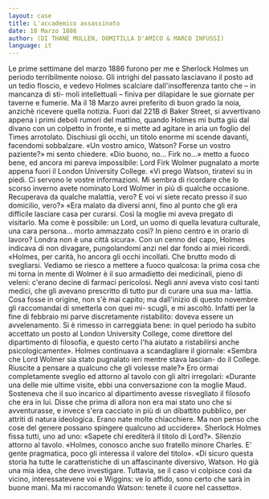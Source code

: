 ```yaml
---
layout: case
title: L'accademico assassinato
date: 18 Marzo 1886
author: (DI THANE MULLEN, DOMITILLA D'AMICO & MARCO INFUSSI)
language: it
---
```


Le prime settimane del marzo 1886 furono per me e Sherlock Holmes un periodo terribilmente noioso. Gli intrighi del passato lasciavano il posto ad un tedio floscio, e vedevo Holmes scalciare dall'insofferenza tanto che – in mancanza di sti- moli intellettuali – finiva per dilapidare le sue giornate per taverne e fumerie. Ma il 18 Marzo avrei preferito di buon grado la noia, anzichè ricevere quella notizia.
Fuori dal 221B di Baker Street, si avvertivano appena i primi deboli rumori del mattino, quando Holmes mi butta giù dal divano con un colpetto in fronte, e si mette ad agitare in aria un foglio del Times arrotolato.
Dischiusi gli occhi, un titolo enorme mi scende davanti, facendomi sobbalzare.
«Un vostro amico, Watson? Forse un vostro paziente?» mi sento chiedere.
«Dio buono, no... Firk no...» metto a fuoco bene, ed ancora mi pareva impossibile: Lord Firk Wolmer pugnalato a
morte appena fuori il London University College.
«Vi prego Watson, tiratevi su in piedi. Ci servono le vostre informazioni. Mi sembra di ricordare che lo scorso inverno
avete nominato Lord Wolmer in più di qualche occasione. Recuperava da qualche malattia, vero? E voi vi siete recato presso il suo domicilio, vero?»
«Era malato da diversi anni, fino al punto che gli era difficile lasciare casa per curarsi. Così la moglie mi aveva pregato di visitarlo. Ma come è possibile: un Lord, un uomo di quella levatura culturale, una cara persona... morto ammazzato così? In pieno centro e in orario di lavoro? Londra non è una città sicura».
Con un cenno del capo, Holmes indicava di non divagare, pungolandomi anzi nel dar fondo ai miei ricordi.
«Holmes, per carità, ho ancora gli occhi incollati. Che brutto modo di svegliarsi. Vediamo se riesco a mettere a fuoco qualcosa: la prima cosa che mi torna in mente di Wolmer è il suo armadietto dei medicinali, pieno di veleni: c'erano decine di farmaci pericolosi. Negli anni aveva visto così tanti medici, che gli avevano prescritto di tutto pur di curare una sua ma- lattia. Cosa fosse in origine, non s'è mai capito; ma dall'inizio di questo novembre gli raccomandai di smetterla con quei mi- scugli, e mi ascoltò. Infatti per la fine di febbraio mi parve discretamente ristabilito: doveva essere un avvelenamento. Si è rimesso in carreggiata bene: in quel periodo ha subito accettato un posto al London University College, come direttore del dipartimento di filosofia, e questo certo l'ha aiutato a ristabilirsi anche psicologicamente».
Holmes continuava a scandagliare il giornale: «Sembra che Lord Wolmer sia stato pugnalato ieri mentre stava lascian- do il College. Riuscite a pensare a qualcuno che gli volesse male?»
Ero ormai completamente sveglio ed attorno al tavolo con gli altri irregolari: «Durante una delle mie ultime visite, ebbi una conversazione con la moglie Maud. Sosteneva che il suo incarico al dipartimento avesse risvegliato il filosofo che era in lui. Disse che prima di allora non era mai stato uno che si avventurasse, e invece s'era cacciato in più di un dibattito pubblico, per attriti di natura ideologica. Erano nate molte chiacchiere. Ma non penso che cose del genere possano spingere qualcuno ad uccidere».
Sherlock Holmes fissa tutti, uno ad uno: «Sapete chi erediterà il titolo di Lord?». Silenzio attorno al tavolo. «Holmes, conosco anche suo fratello minore Charles. E' gente pragmatica, poco gli interessa il valore del titolo».
«Di sicuro questa storia ha tutte le caratteristiche di un affascinante diversivo, Watson. Ho già una mia idea, che devo investigare. Tuttavia, se il caso vi colpisce così da vicino, interessatevene voi e Wiggins: ve lo affido, sono certo che sarà in buone mani. Ma mi raccomando Watson: tenete il cuore nel cassetto».